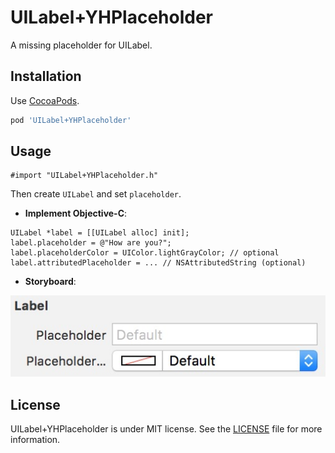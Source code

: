 UILabel+YHPlaceholder
======================

A missing placeholder for UILabel.


Installation
------------

Use [CocoaPods](http://cocoapods.org).

```ruby
pod 'UILabel+YHPlaceholder'
```


Usage
-----

```objc
#import "UILabel+YHPlaceholder.h"
```
Then create `UILabel` and set `placeholder`.

- **Implement Objective-C**:

```objc
UILabel *label = [[UILabel alloc] init];
label.placeholder = @"How are you?";
label.placeholderColor = UIColor.lightGrayColor; // optional
label.attributedPlaceholder = ... // NSAttributedString (optional)
```

- **Storyboard**:

![Alt text](Storyboard.png)

License
-------

UILabel+YHPlaceholder is under MIT license. See the [LICENSE](LICENSE) file for more information.
